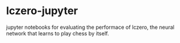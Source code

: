 # lczero-jupyter
jupyter notebooks for evaluating the performace of lczero, the neural network that learns to play chess by itself.

